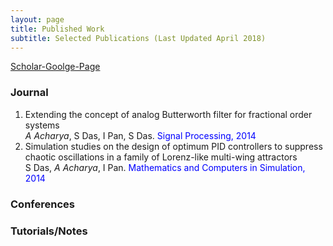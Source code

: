 ```yaml
---
layout: page
title: Published Work
subtitle: Selected Publications (Last Updated April 2018)
---
```

[Scholar-Goolge-Page](https://scholar.google.co.in/citations?hl=en&user=uBmgGMAAAAAJ) 

### Journal
1. Extending the concept of analog Butterworth filter for fractional order systems  
*A Acharya*, S Das, I Pan, S Das.  <span style="color:blue">Signal Processing, 2014</span>  
2. Simulation studies on the design of optimum PID controllers to suppress chaotic oscillations in a family of Lorenz-like multi-wing attractors  
S Das, *A Acharya*, I Pan. <span style="color:blue"> Mathematics and Computers in Simulation, 2014</span>  
 
### Conferences

### Tutorials/Notes 

